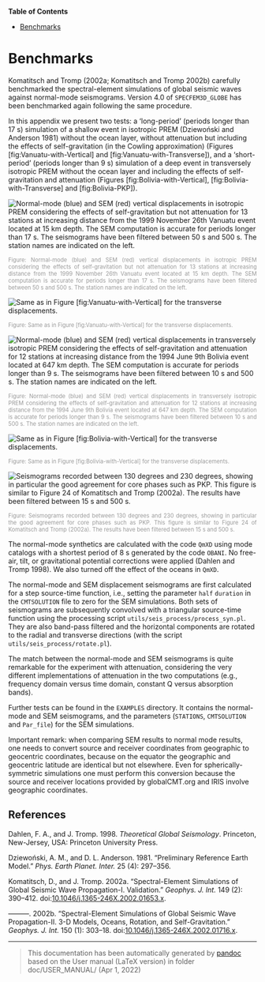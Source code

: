 **Table of Contents**

-   [Benchmarks](#benchmarks)

Benchmarks
==========

Komatitsch and Tromp (2002a; Komatitsch and Tromp 2002b) carefully benchmarked the spectral-element simulations of global seismic waves against normal-mode seismograms. Version 4.0 of `SPECFEM3D_GLOBE` has been benchmarked again following the same procedure.

In this appendix we present two tests: a ‘long-period’ (periods longer than 17 s) simulation of a shallow event in isotropic PREM (Dziewoński and Anderson 1981) without the ocean layer, without attenuation but including the effects of self-gravitation (in the Cowling approximation) (Figures [fig:Vanuatu-with-Vertical] and [fig:Vanuatu-with-Transverse]), and a ‘short-period’ (periods longer than 9 s) simulation of a deep event in transversely isotropic PREM without the ocean layer and including the effects of self-gravitation and attenuation (Figures [fig:Bolivia-with-Vertical], [fig:Bolivia-with-Transverse] and [fig:Bolivia-PKP]).

![Normal-mode (blue) and SEM (red) vertical displacements in isotropic PREM considering the effects of self-gravitation but not attenuation for 13 stations at increasing distance from the 1999 November 26th Vanuatu event located at 15 km depth. The SEM computation is accurate for periods longer than 17 s. The seismograms have been filtered between 50 s and 500 s. The station names are indicated on the left. <span data-label="fig:Vanuatu-with-Vertical"></span>](figures/vanuatu_vertical.jpg)
<div class="figcaption" style="text-align:justify;font-size:80%"><span style="color:#9A9A9A">Figure: Normal-mode (blue) and SEM (red) vertical displacements in isotropic PREM considering the effects of self-gravitation but not attenuation for 13 stations at increasing distance from the 1999 November 26th Vanuatu event located at 15 km depth. The SEM computation is accurate for periods longer than 17 s. The seismograms have been filtered between 50 s and 500 s. The station names are indicated on the left. <span data-label="fig:Vanuatu-with-Vertical"></span></span></div>

![Same as in Figure [fig:Vanuatu-with-Vertical] for the transverse displacements.<span data-label="fig:Vanuatu-with-Transverse"></span>](figures/vanuatu_trans.jpg)
<div class="figcaption" style="text-align:justify;font-size:80%"><span style="color:#9A9A9A">Figure: Same as in Figure [fig:Vanuatu-with-Vertical] for the transverse displacements.<span data-label="fig:Vanuatu-with-Transverse"></span></span></div>

![Normal-mode (blue) and SEM (red) vertical displacements in transversely isotropic PREM considering the effects of self-gravitation and attenuation for 12 stations at increasing distance from the 1994 June 9th Bolivia event located at 647 km depth. The SEM computation is accurate for periods longer than 9 s. The seismograms have been filtered between 10 s and 500 s. The station names are indicated on the left.<span data-label="fig:Bolivia-with-Vertical"></span>](figures/bolivia_vertical.jpg)
<div class="figcaption" style="text-align:justify;font-size:80%"><span style="color:#9A9A9A">Figure: Normal-mode (blue) and SEM (red) vertical displacements in transversely isotropic PREM considering the effects of self-gravitation and attenuation for 12 stations at increasing distance from the 1994 June 9th Bolivia event located at 647 km depth. The SEM computation is accurate for periods longer than 9 s. The seismograms have been filtered between 10 s and 500 s. The station names are indicated on the left.<span data-label="fig:Bolivia-with-Vertical"></span></span></div>

![Same as in Figure [fig:Bolivia-with-Vertical] for the transverse displacements.<span data-label="fig:Bolivia-with-Transverse"></span>](figures/bolivia_trans.jpg)
<div class="figcaption" style="text-align:justify;font-size:80%"><span style="color:#9A9A9A">Figure: Same as in Figure [fig:Bolivia-with-Vertical] for the transverse displacements.<span data-label="fig:Bolivia-with-Transverse"></span></span></div>

![Seismograms recorded between 130 degrees and 230 degrees, showing in particular the good agreement for core phases such as PKP. This figure is similar to Figure 24 of Komatitsch and Tromp (2002a). The results have been filtered between 15 s and 500 s.<span data-label="fig:Bolivia-PKP"></span>](figures/PKPdf_all_15s500s.jpg)
<div class="figcaption" style="text-align:justify;font-size:80%"><span style="color:#9A9A9A">Figure: Seismograms recorded between 130 degrees and 230 degrees, showing in particular the good agreement for core phases such as PKP. This figure is similar to Figure 24 of Komatitsch and Tromp (2002a). The results have been filtered between 15 s and 500 s.<span data-label="fig:Bolivia-PKP"></span></span></div>

The normal-mode synthetics are calculated with the code `QmXD` using mode catalogs with a shortest period of 8 s generated by the code `OBANI`. No free-air, tilt, or gravitational potential corrections were applied (Dahlen and Tromp 1998). We also turned off the effect of the oceans in `QmXD`.

The normal-mode and SEM displacement seismograms are first calculated for a step source-time function, i.e., setting the parameter `half` `duration` in the `CMTSOLUTION` file to zero for the SEM simulations. Both sets of seismograms are subsequently convolved with a triangular source-time function using the processing script
`utils/seis_process/process_syn.pl`. They are also band-pass filtered and the horizontal components are rotated to the radial and transverse directions (with the script `utils/seis_process/rotate.pl`).

The match between the normal-mode and SEM seismograms is quite remarkable for the experiment with attenuation, considering the very different implementations of attenuation in the two computations (e.g., frequency domain versus time domain, constant Q versus absorption bands).

Further tests can be found in the `EXAMPLES` directory. It contains the normal-mode and SEM seismograms, and the parameters (`STATIONS`, `CMTSOLUTION` and `Par_file`) for the SEM simulations.

Important remark: when comparing SEM results to normal mode results, one needs to convert source and receiver coordinates from geographic to geocentric coordinates, because on the equator the geographic and geocentric latitude are identical but not elsewhere. Even for spherically-symmetric simulations one must perform this conversion because the source and receiver locations provided by globalCMT.org and IRIS involve geographic coordinates.

References
----------

Dahlen, F. A., and J. Tromp. 1998. *Theoretical Global Seismology*. Princeton, New-Jersey, USA: Princeton University Press.

Dziewoński, A. M., and D. L. Anderson. 1981. “Preliminary Reference Earth Model.” *Phys. Earth Planet. Inter.* 25 (4): 297–356.

Komatitsch, D., and J. Tromp. 2002a. “Spectral-Element Simulations of Global Seismic Wave Propagation-I. Validation.” *Geophys. J. Int.* 149 (2): 390–412. doi:[10.1046/j.1365-246X.2002.01653.x](http://dx.doi.org/10.1046/j.1365-246X.2002.01653.x).

———. 2002b. “Spectral-Element Simulations of Global Seismic Wave Propagation-II. 3-D Models, Oceans, Rotation, and Self-Gravitation.” *Geophys. J. Int.* 150 (1): 303–18. doi:[10.1046/j.1365-246X.2002.01716.x](http://dx.doi.org/10.1046/j.1365-246X.2002.01716.x).

-----
> This documentation has been automatically generated by [pandoc](http://www.pandoc.org)
> based on the User manual (LaTeX version) in folder doc/USER_MANUAL/
> (Apr  1, 2022)

